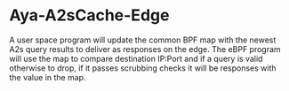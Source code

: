 # Aya-A2sCache-Edge
A user space program will update the common BPF map with the newest A2s query results to deliver as responses on the edge. The eBPF program will use the map to compare destination IP:Port and if a query is valid otherwise to drop, if it passes scrubbing checks it will be responses with the value in the map.
